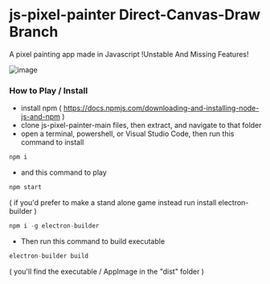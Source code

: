 # js-pixel-painter Direct-Canvas-Draw Branch
A pixel painting app made in Javascript !Unstable And Missing Features!

![image](https://user-images.githubusercontent.com/11281480/131717382-78073673-e77b-43bf-a11c-3850a43afaca.png)


### How to Play / Install
* install npm ( https://docs.npmjs.com/downloading-and-installing-node-js-and-npm )
* clone js-pixel-painter-main files, then extract, and navigate to that folder
* open a terminal, powershell, or Visual Studio Code, then run this command to install

```js
npm i
```
* and this command to play

```js
npm start
```

( if you'd prefer to make a stand alone game instead run install electron-builder )

```js
npm i -g electron-builder
```

* Then run this command to build executable

```js
electron-builder build
```

( you'll find the executable / AppImage in the "dist" folder )

